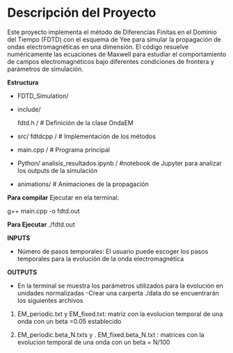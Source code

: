 # **Descripción del Proyecto**
Este proyecto implementa el método de Diferencias Finitas en el Dominio del Tiempo (FDTD) con el esquema de Yee para simular la propagación de ondas electromagnéticas en una dimensión. El código resuelve numéricamente las ecuaciones de Maxwell para estudiar el comportamiento de campos electromagnéticos bajo diferentes condiciones de frontera y parámetros de simulación.

**Estructura**
- FDTD_Simulation/

- include/

   fdtd.h /         # Definición de la clase OndaEM

- src/
  fdtdcpp   /    # Implementación de los métodos

- main.cpp      /            # Programa principal

- Python/ analisis_resultados.ipynb /      #notebook de Jupyter para analizar los outputs de la simulación

- animations/               # Animaciones de la propagación


**Para compilar**
Ejecutar en ela terminal:

g++  main.cpp -o fdtd.out

**Para Ejecutar**
./fdtd.out

**INPUTS**
- Número de pasos temporales: El usuario puede escoger los pasos temporales para la evolución de la onda electromagnética

**OUTPUTS**
- En la terminal se muestra los parámetros utilizados para la evolución en unidades normalizadas 
-Crear una carperta ./data do se encuentrarán los siguientes archivos

1. EM_periodic.txt y EM_fixed.txt: matriz con la evolucion temporal de una onda con un beta =0.05 establecido

2. EM_periodic.beta_N.txts y . EM_fixed.beta_N.txt : matrices con la evolucion temporal de una onda con un beta = N/100

